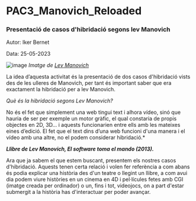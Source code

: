 # PAC3_Manovich_Reloaded
### Presentació de casos d'hibridació segons lev Manovich
Autor: Iker Bernet

Data: 25-05-2023

![image](https://github.com/IkerBernet/PAC3_Manovich_Reloaded/assets/132346580/df1b0377-4d6c-492b-ac6a-e5b19d6385f0)
*Imatge de [Lev Manovich](https://es.wikipedia.org/wiki/Lev_Manovich#/media/Archivo:Lev_Manovich_%E2%80%94_How_to_analyze_culture_using_social_networks.jpg)*

La idea d’aquesta activitat és la presentació de dos casos d'hibridació vists des de les ulleres de Manovich, per tant és important saber que era exactament la hibridació per a lev Manovich.

*Què és la hibridació segons Lev Manovich?*

No és el fet que simplement una web tingui text i alhora vídeo, sinó que hauria de ser per exemple un motor gràfic, el qual constaria de propis objectes en 2D, 3D... i aquests funcionarien entre ells amb les mateixes eines d’edició. El fet que el text dins d’una web funcioni d'una manera i el vídeo amb una altre, no el podem considerar hibridació.*

***Llibre de Lev Manovich, El software toma el mando (2013).***

Ara que ja sabem el que estem buscant, presentem els nostres casos d'hibridació. Aquests tenen certa relació i volen fer referència a com abans és podia explicar una història des d'un teatre o llegint un llibre, a com avui dia podem viure històries en un cinema en  4D i pel·lícules fetes amb CGI (imatge creada per ordinador) o un, fins i tot, videojocs, on a part d'estar submergit a la història has d'interactuar per poder avançar.


